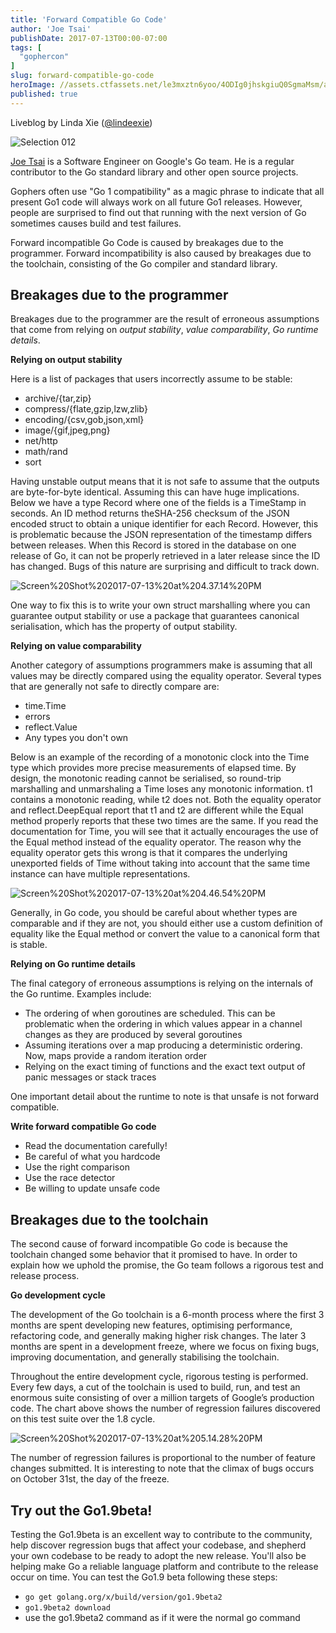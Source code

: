 ```yaml
---
title: 'Forward Compatible Go Code'
author: 'Joe Tsai'
publishDate: 2017-07-13T00:00-07:00
tags: [
  "gophercon"
]
slug: forward-compatible-go-code
heroImage: //assets.ctfassets.net/le3mxztn6yoo/4ODIg0jhskgiuQ0SgmaMsm/addc509ab1dff98eb6864bcee1740aad/Selection_012.bmp
published: true
---
```



Liveblog by Linda Xie ([@lindeexie](https://twitter.com/lindeexie))

![Selection 012](//assets.contentful.com/le3mxztn6yoo/4ODIg0jhskgiuQ0SgmaMsm/addc509ab1dff98eb6864bcee1740aad/Selection_012.bmp)

[Joe Tsai](<https://www.linkedin.com/in/dsnet/>) is a Software Engineer on Google's Go team. He is a regular contributor to the Go standard library and other open source projects.


Gophers often use "Go 1 compatibility" as a magic phrase to indicate that all present Go1 code will always work on all future Go1 releases. However, people are surprised to find out that running with the next version of Go sometimes causes build and test failures.

Forward incompatible Go Code is caused by breakages due to the programmer. Forward incompatibility is also caused by breakages due to the toolchain, consisting of the Go compiler and standard library.

## Breakages due to the programmer

Breakages due to the programmer are the result of erroneous assumptions that come from relying on *output stability*, *value comparability*, *Go runtime details*.

**Relying on output stability**

Here is a list of packages that users incorrectly assume to be stable:
- archive/{tar,zip}
- compress/{flate,gzip,lzw,zlib}
- encoding/{csv,gob,json,xml}
- image/{gif,jpeg,png}
- net/http
- math/rand
- sort

Having unstable output means that it is not safe to assume that the outputs are byte-for-byte identical. Assuming this can have huge implications. Below we have a type Record where one of the fields is a TimeStamp in seconds. An ID method returns theSHA-256 checksum of the JSON encoded struct to obtain a unique identifier for each Record. However, this is problematic because the JSON representation of the timestamp differs between releases. When this Record is stored in the database on one release of Go, it can not be properly retrieved in a later release since the ID has changed. Bugs of this nature are surprising and difficult to track down.


![Screen%20Shot%202017-07-13%20at%204.37.14%20PM](//images.contentful.com/le3mxztn6yoo/54ca7qTrxSigoEI2aOyUMK/d9a2dc139485a70fdc1f96e934b29b10/Screen_20Shot_202017-07-13_20at_204.37.14_20PM.png)

One way to fix this is to write your own struct marshalling where you can guarantee output stability or use a package that guarantees canonical serialisation, which has the property of output stability.

**Relying on value comparability**

Another category of assumptions programmers make is assuming that all values may be directly compared using the equality operator. Several types that are generally not safe to directly compare are:
- time.Time
- errors
- reflect.Value
- Any types you don't own

Below is an example of the recording of a monotonic clock into the Time type which provides more precise measurements of elapsed time. By design, the monotonic reading cannot be serialised, so round-trip marshalling and unmarshaling a Time loses any monotonic information. t1 contains a monotonic reading, while t2 does not. Both the equality operator and reflect.DeepEqual report that t1 and t2 are different while the Equal method properly reports that these two times are the same. If you read the documentation for Time, you will see that it actually encourages the use of the Equal method instead of the equality operator. The reason why the equality operator gets this wrong is that it compares the underlying unexported fields of Time without taking into account that the same time instance can have multiple representations.


![Screen%20Shot%202017-07-13%20at%204.46.54%20PM](//images.contentful.com/le3mxztn6yoo/67it4548xyi80UcuAA00og/0b540173bc27daefac6a1cfb27491548/Screen_20Shot_202017-07-13_20at_204.46.54_20PM.png)

Generally, in Go code, you should be careful about whether types are comparable and if they are not, you should either use a custom definition of equality like the Equal method or convert the value to a canonical form that is stable.

**Relying on Go runtime details**

The final category of erroneous assumptions is relying on the internals of the Go runtime. Examples include:
- The ordering of when goroutines are scheduled. This can be problematic when the ordering in which values appear in a channel changes as they are produced by several goroutines
- Assuming iterations over a map producing a deterministic ordering. Now, maps provide a random iteration order
- Relying on the exact timing of functions and the exact text output of panic messages or stack traces

One important detail about the runtime to note is that unsafe is not forward compatible.

**Write forward compatible Go code**
- Read the documentation carefully!
- Be careful of what you hardcode
- Use the right comparison
- Use the race detector
- Be willing to update unsafe code

## Breakages due to the toolchain

The second cause of forward incompatible Go code is because the toolchain changed some behavior that it promised to have. In order to explain how we uphold the promise, the Go team follows a rigorous test and release process.


**Go development cycle**

The development of the Go toolchain is a 6-month process where the first 3 months are spent developing new features, optimising performance, refactoring code, and generally making higher risk changes. The later 3 months are spent in a development freeze, where we focus on fixing bugs, improving documentation, and generally stabilising the toolchain.

Throughout the entire development cycle, rigorous testing is performed. Every few days, a cut of the toolchain is used to build, run, and test an enormous suite consisting of over a million targets of Google’s production code. The chart above shows the number of regression failures discovered on this test suite over the 1.8 cycle.

![Screen%20Shot%202017-07-13%20at%205.14.28%20PM](//images.contentful.com/le3mxztn6yoo/5Px529rC7uaIU2Gq2wok6S/e4c941caac1ba627e7619d1215044014/Screen_20Shot_202017-07-13_20at_205.14.28_20PM.png)

The number of regression failures is proportional to the number of feature changes submitted. It is interesting to note that the climax of bugs occurs on October 31st, the day of the freeze.

## Try out the Go1.9beta!

Testing the Go1.9beta is an excellent way to contribute to the community, help discover regression bugs that affect your codebase, and shepherd your own codebase to be ready to adopt the new release. You'll also be helping make Go a reliable language platform and contribute to the release occur on time. You can test the Go1.9 beta following these steps:
- `go get golang.org/x/build/version/go1.9beta2`
- `go1.9beta2 download`
- use the go1.9beta2 command as if it were the normal go command
